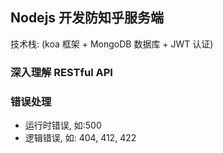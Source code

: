 ## Nodejs 开发防知乎服务端

技术栈: (koa 框架 + MongoDB 数据库 + JWT 认证)

### 深入理解 RESTful API

### 错误处理

- 运行时错误, 如:500
- 逻辑错误, 如: 404, 412, 422
